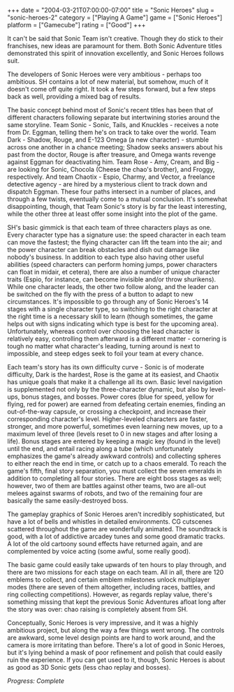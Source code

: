 +++
date = "2004-03-21T07:00:00-07:00"
title = "Sonic Heroes"
slug = "sonic-heroes-2"
category = ["Playing A Game"]
game = ["Sonic Heroes"]
platform = ["Gamecube"]
rating = ["Good"]
+++

It can't be said that Sonic Team isn't creative. Though they do stick to their franchises, new ideas are paramount for them. Both Sonic Adventure titles demonstrated this spirit of innovation excellently, and Sonic Heroes follows suit.

The developers of Sonic Heroes were very ambitious - perhaps too ambitious. SH contains a lot of new material, but somehow, much of it doesn't come off quite right. It took a few steps forward, but a few steps back as well, providing a mixed bag of results.

The basic concept behind most of Sonic's recent titles has been that of different characters following separate but intertwining stories around the same storyline. Team Sonic - Sonic, Tails, and Knuckles - receives a note from Dr. Eggman, telling them he's on track to take over the world. Team Dark - Shadow, Rouge, and E-123 Omega (a new character) - stumble across one another in a chance meeting; Shadow seeks answers about his past from the doctor, Rouge is after treasure, and Omega wants revenge against Eggman for deactivating him. Team Rose - Amy, Cream, and Big - are looking for Sonic, Chocola (Cheese the chao's brother), and Froggy, respectively. And team Chaotix - Espio, Charmy, and Vector, a freelance detective agency - are hired by a mysterious client to track down and dispatch Eggman. These four paths intersect in a number of places, and through a few twists, eventually come to a mutual conclusion. It's somewhat disappointing, though, that Team Sonic's story is by far the least interesting, while the other three at least offer some insight into the plot of the game.

SH's basic gimmick is that each team of three characters plays as one. Every character type has a signature use: the speed character in each team can move the fastest; the flying character can lift the team into the air; and the power character can break obstacles and dish out damage like nobody's business. In addition to each type also having other useful abilities (speed characters can perform homing jumps, power characters can float in midair, et cetera), there are also a number of unique character traits (Espio, for instance, can become invisible and/or throw shurikens). While one character leads, the other two follow along, and the leader can be switched on the fly with the press of a button to adapt to new circumstances. It's impossible to go through any of Sonic Heroes's 14 stages with a single character type, so switching to the right character at the right time is a necessary skill to learn (though sometimes, the game helps out with signs indicating which type is best for the upcoming area). Unfortunately, whereas control over choosing the lead character is relatively easy, controlling them afterward is a different matter - cornering is tough no matter what character's leading, turning around is next to impossible, and steep edges seek to foil your team at every chance.

Each team's story has its own difficulty curve - Sonic is of moderate difficulty, Dark is the hardest, Rose is the game at its easiest, and Chaotix has unique goals that make it a challenge all its own. Basic level navigation is supplemented not only by the three-character dynamic, but also by level-ups, bonus stages, and bosses. Power cores (blue for speed, yellow for flying, red for power) are earned from defeating certain enemies, finding an out-of-the-way capsule, or crossing a checkpoint, and increase their corresponding character's level. Higher-leveled characters are faster, stronger, and more powerful, sometimes even learning new moves, up to a maximum level of three (levels reset to 0 in new stages and after losing a life). Bonus stages are entered by keeping a magic key (found in the level) until the end, and entail racing along a tube (which unfortunately emphasizes the game's already awkward controls) and collecting spheres to either reach the end in time, or catch up to a chaos emerald. To reach the game's fifth, final story separation, you must collect the seven emeralds in addition to completing all four stories. There are eight boss stages as well; however, two of them are battles against other teams, two are all-out melees against swarms of robots, and two of the remaining four are basically the same easily-destroyed boss.

The gameplay graphics of Sonic Heroes aren't incredibly sophisticated, but have a lot of bells and whistles in detailed environments. CG cutscenes scattered throughout the game are wonderfully animated. The soundtrack is good, with a lot of addictive arcadey tunes and some good dramatic tracks. A lot of the old cartoony sound effects have returned again, and are complemented by voice acting (some awful, some really good).

The basic game could easily take upwards of ten hours to play through, and there are two missions for each stage on each team. All in all, there are 120 emblems to collect, and certain emblem milestones unlock multiplayer modes (there are seven of them altogether, including races, battles, and ring collecting competitions). However, as regards replay value, there's something missing that kept the previous Sonic Adventures afloat long after the story was over: chao raising is completely absent from SH.

Conceptually, Sonic Heroes is very impressive, and it was a highly ambitious project, but along the way a few things went wrong. The controls are awkward, some level design points are hard to work around, and the camera is more irritating than before. There's a lot of good in Sonic Heroes, but it's lying behind a mask of poor refinement and polish that could easily ruin the experience. If you can get used to it, though, Sonic Heroes is about as good as 3D Sonic gets (less chao replay and bosses).

<i>Progress: Complete</i>